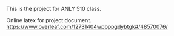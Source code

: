 This is the project for ANLY 510 class. 

Online latex for project document.
https://www.overleaf.com/12731404wpbppgdybtgk#/48570076/
